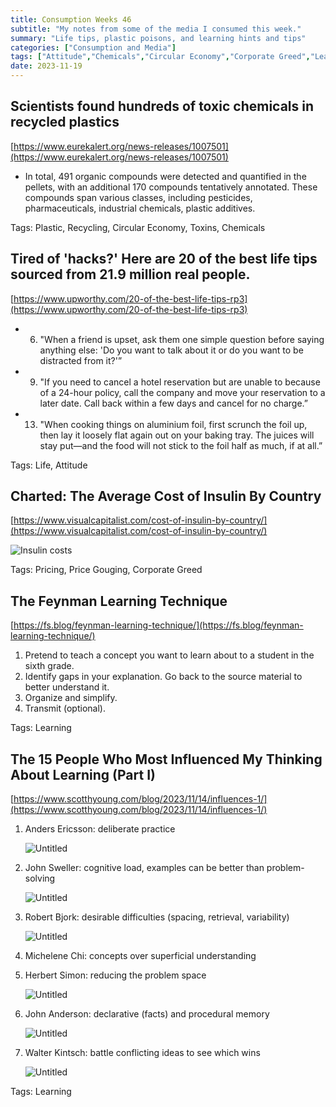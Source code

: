 ```yaml
---
title: Consumption Weeks 46
subtitle: "My notes from some of the media I consumed this week."
summary: "Life tips, plastic poisons, and learning hints and tips"
categories: ["Consumption and Media"]
tags: ["Attitude","Chemicals","Circular Economy","Corporate Greed","Learning","Life","Plastic","Price Gouging","Pricing","Recycling","Toxins"]
date: 2023-11-19
---
```

## Scientists found hundreds of toxic chemicals in recycled plastics

[https://www.eurekalert.org/news-releases/1007501](https://www.eurekalert.org/news-releases/1007501)

- In total, 491 organic compounds were detected and quantified in the pellets, with an additional 170 compounds tentatively annotated. These compounds span various classes, including pesticides, pharmaceuticals, industrial chemicals, plastic additives.

Tags: Plastic, Recycling, Circular Economy, Toxins, Chemicals

## Tired of 'hacks?' Here are 20 of the best life tips sourced from 21.9 million real people.

[https://www.upworthy.com/20-of-the-best-life-tips-rp3](https://www.upworthy.com/20-of-the-best-life-tips-rp3)

- 6. "When a friend is upset, ask them one simple question before saying anything else: 'Do you want to talk about it or do you want to be distracted from it?'”
- 9. "If you need to cancel a hotel reservation but are unable to because of a 24-hour policy, call the company and move your reservation to a later date. Call back within a few days and cancel for no charge.”
- 13. "When cooking things on aluminium foil, first scrunch the foil up, then lay it loosely flat again out on your baking tray. The juices will stay put—and the food will not stick to the foil half as much, if at all.”

Tags: Life, Attitude

## Charted: The Average Cost of Insulin By Country

[https://www.visualcapitalist.com/cost-of-insulin-by-country/](https://www.visualcapitalist.com/cost-of-insulin-by-country/)

![Insulin costs](/images/sections/consumption-and-media/week46.png)

Tags: Pricing, Price Gouging, Corporate Greed

## The Feynman Learning Technique

[https://fs.blog/feynman-learning-technique/](https://fs.blog/feynman-learning-technique/)

1. Pretend to teach a concept you want to learn about to a student in the sixth grade.
2. Identify gaps in your explanation. Go back to the source material to better understand it.
3. Organize and simplify.
4. Transmit (optional).

Tags: Learning

## The 15 People Who Most Influenced My Thinking About Learning (Part I)

[https://www.scotthyoung.com/blog/2023/11/14/influences-1/](https://www.scotthyoung.com/blog/2023/11/14/influences-1/)

1. Anders Ericsson: deliberate practice
    
    ![Untitled](/images/sections/consumption-and-media/week46-1.png)
    
2. John Sweller: cognitive load, examples can be better than problem-solving
    
    ![Untitled](/images/sections/consumption-and-media/week46-2.png)
    
3. Robert Bjork: desirable difficulties (spacing, retrieval, variability)
    
    ![Untitled](/images/sections/consumption-and-media/week46-3.png)
    
4. Michelene Chi: concepts over superficial understanding
5. Herbert Simon: reducing the problem space
    
    ![Untitled](/images/sections/consumption-and-media/week46-4.png)
    
6. John Anderson: declarative (facts) and procedural memory
    
    ![Untitled](/images/sections/consumption-and-media/week46-5.png)
    
7. Walter Kintsch: battle conflicting ideas to see which wins
    
    ![Untitled](/images/sections/consumption-and-media/week46-6.png)
    

Tags: Learning